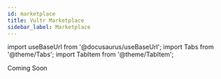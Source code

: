 ```yaml
---
id: marketplace
title: Vultr Marketplace
sidebar_label: Marketplace
---
```


import useBaseUrl from '@docusaurus/useBaseUrl';
import Tabs from '@theme/Tabs';
import TabItem from '@theme/TabItem';

Coming Soon